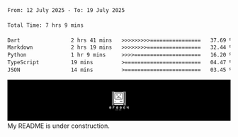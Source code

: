 <!--START_SECTION:waka-->

```txt
From: 12 July 2025 - To: 19 July 2025

Total Time: 7 hrs 9 mins

Dart                2 hrs 41 mins   >>>>>>>>>================   37.69 %
Markdown            2 hrs 19 mins   >>>>>>>>=================   32.44 %
Python              1 hr 9 mins     >>>>=====================   16.20 %
TypeScript          19 mins         >========================   04.47 %
JSON                14 mins         >========================   03.45 %
```

<!--END_SECTION:waka-->

<img src="https://raw.githubusercontent.com/n3xta/image-hosting/main/img/202411032331174.png"/>
My README is under construction. 
